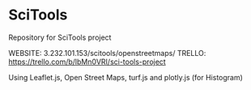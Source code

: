 # SciTools
Repository for SciTools project

WEBSITE: 3.232.101.153/scitools/openstreetmaps/
TRELLO: https://trello.com/b/lbMn0VRI/sci-tools-project

Using Leaflet.js, Open Street Maps, turf.js and plotly.js (for Histogram)
